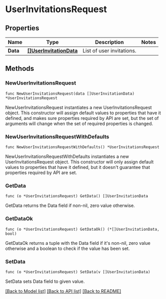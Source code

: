 # UserInvitationsRequest

## Properties

| Name     | Type                                              | Description               | Notes |
| -------- | ------------------------------------------------- | ------------------------- | ----- |
| **Data** | [**[]UserInvitationData**](UserInvitationData.md) | List of user invitations. |

## Methods

### NewUserInvitationsRequest

`func NewUserInvitationsRequest(data []UserInvitationData) *UserInvitationsRequest`

NewUserInvitationsRequest instantiates a new UserInvitationsRequest object.
This constructor will assign default values to properties that have it defined,
and makes sure properties required by API are set, but the set of arguments
will change when the set of required properties is changed.

### NewUserInvitationsRequestWithDefaults

`func NewUserInvitationsRequestWithDefaults() *UserInvitationsRequest`

NewUserInvitationsRequestWithDefaults instantiates a new UserInvitationsRequest object.
This constructor will only assign default values to properties that have it defined,
but it doesn't guarantee that properties required by API are set.

### GetData

`func (o *UserInvitationsRequest) GetData() []UserInvitationData`

GetData returns the Data field if non-nil, zero value otherwise.

### GetDataOk

`func (o *UserInvitationsRequest) GetDataOk() (*[]UserInvitationData, bool)`

GetDataOk returns a tuple with the Data field if it's non-nil, zero value otherwise
and a boolean to check if the value has been set.

### SetData

`func (o *UserInvitationsRequest) SetData(v []UserInvitationData)`

SetData sets Data field to given value.

[[Back to Model list]](../README.md#documentation-for-models) [[Back to API list]](../README.md#documentation-for-api-endpoints) [[Back to README]](../README.md)
